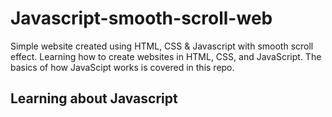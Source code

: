 ﻿# Javascript-smooth-scroll-web

Simple website created using HTML, CSS & Javascript with smooth scroll effect. Learning how to create websites in HTML, CSS, and JavaScript.
The basics of how JavaScipt works is covered in this repo.

## Learning about Javascript
